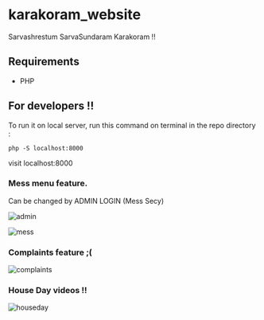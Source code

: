 # karakoram_website
Sarvashrestum SarvaSundaram Karakoram !!

## Requirements 
- PHP

## For developers !!
To run it on local server, run this command on terminal in the repo directory :
```
php -S localhost:8000
```
visit localhost:8000

### Mess menu feature.
Can be changed by ADMIN LOGIN (Mess Secy)

![admin](https://user-images.githubusercontent.com/35027192/53871304-06e13900-4022-11e9-8c5b-ffa8b905f160.png)

![mess](https://user-images.githubusercontent.com/35027192/53871363-21b3ad80-4022-11e9-93ef-b9fd3aed1bfd.png)

### Complaints feature ;(

![complaints](https://user-images.githubusercontent.com/35027192/53871476-56c00000-4022-11e9-8270-5bbad0769e45.png)

### House Day videos !!

![houseday](https://user-images.githubusercontent.com/35027192/53871612-94bd2400-4022-11e9-835f-14ac762696d2.png)

